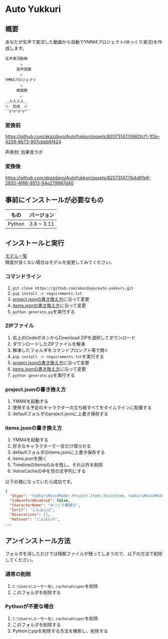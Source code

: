# Auto Yukkuri 
## 概要
あなたが生声で実況した動画から自動でYMM4プロジェクト(ゆっくり実況)を作成します。
```
生声実況動画
　　　　↘
　　　音声認識
　　　　↙
YMM4プロジェクト
　　　　↘
　　　微調整
　　　　↙
＿人人人人＿
＞　完成　＜
￣Y^Y^Y^Y^￣
```

### 変換前
https://github.com/akazdayo/AutoYukkuri/assets/82073147/0662fcf1-1f2e-4239-8b73-907cbbb6f424

声素材: 効果音ラボ

### 変換後
https://github.com/akazdayo/AutoYukkuri/assets/82073147/1b4d91e8-2850-4f66-9513-94e279967d40

## 事前にインストールが必要なもの
| もの | バージョン |
|------|-----------|
|Python| 3.8 ~ 3.11|

## インストールと実行
[モデル一覧](https://github.com/openai/whisper#available-models-and-languages)  
精度が良くない場合はモデルを変更してみてください。

### コマンドライン
1. ``git clone https://github.com/akazdayo/auto-yukkuri.git``
2. ``pip install -r requirements.txt``
3. [project.jsonの書き換え方](#projectjsonの書き換え方)に沿って変更
4. [items.jsonの書き換え方](#itemsjsonの書き換え方)に沿って変更
5. ``python generate.py``を実行する

### ZIPファイル
1. 右上のCodeボタンからDownload ZIPを選択してダウンロード
2. ダウンロードしたZIPファイルを解凍
3. 解凍したフォルダをコマンドプロンプト等で開く
4. ``pip install -r requirements.txt``を実行する
5. [project.jsonの書き換え方](#projectjsonの書き換え方)に沿って変更
6. [items.jsonの書き換え方](#itemsjsonの書き換え方)に沿って変更
7. ``python generate.py``を実行する

### project.jsonの書き換え方
1. YMM4を起動する
2. 使用する予定のキャラクターの立ち絵すべてをタイムラインに配置する
3. defaultフォルダのproject.jsonに上書き保存する

### items.jsonの書き換え方
1. YMM4を起動する
2. 好きなキャラクターで一言だけ喋らせる
3. defaultフォルダのitems.jsonに上書き保存する
4. items.jsonを開く
5. TimelineのItemsのみを残し、それ以外を削除
6. VoiceCacheの中を空の文字列にする

以下の様になっていたら成功です。
```json
{
  "$type": "YukkuriMovieMaker.Project.Items.VoiceItem, YukkuriMovieMaker",
  "IsWaveformEnabled": false,
  "CharacterName": "ゆっくり魔理沙",
  "Serif": "こんばんは",
  "Decorations": [],
  "Hatsuon": "こんばんわ",
...
```

## アンインストール方法
フォルダを消しただけでは残骸ファイルが残ってしまうので、以下の方法で削除してください。
### 通常の削除
1. ``C:\Users\ユーザー名\.cache\whisper``を削除
2. このフォルダを削除する
### Pythonが不要な場合
1. ``C:\Users\ユーザー名\.cache\whisper``を削除
2. このフォルダを削除する
3. Pythonとpipを削除する方法を検索し、削除する